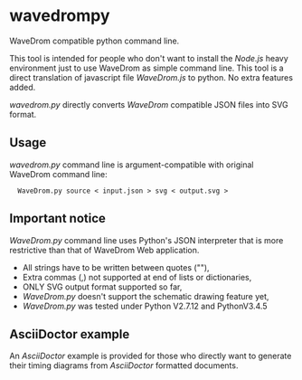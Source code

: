 # wavedrompy
WaveDrom compatible python command line.

This tool is intended for people who don't want to install the _Node.js_ heavy environment just to use WaveDrom as simple command line.
This tool is a direct translation of javascript file _WaveDrom.js_ to python. No extra features added.

_wavedrom.py_ directly converts _WaveDrom_ compatible JSON files into SVG format.

## Usage
_wavedrom.py_ command line is argument-compatible with original WaveDrom command line:

```
  WaveDrom.py source < input.json > svg < output.svg >
```

## Important notice

_WaveDrom.py_ command line uses Python's JSON interpreter that is more restrictive than that of WaveDrom Web application.

 * All strings have to be written between quotes (""),
 * Extra commas (,) not supported at end of lists or dictionaries,
 * ONLY SVG output format supported so far,
 * _WaveDrom.py_ doesn't support the schematic drawing feature yet,
 * _WaveDrom.py_ was tested under Python V2.7.12 and PythonV3.4.5

## AsciiDoctor example
An _AsciiDoctor_ example is provided for those who directly want to generate their timing diagrams from _AsciiDoctor_ formatted documents.

